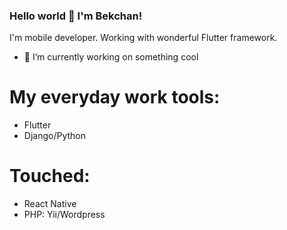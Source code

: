 ### Hello world 👋 I'm Bekchan!
I'm mobile developer. Working with wonderful Flutter framework.

- 🔭 I’m currently working on something cool

# My everyday work tools:
- Flutter
- Django/Python

# Touched:
- React Native
- PHP: Yii/Wordpress

<!--
**bekchan/bekchan** is a ✨ _special_ ✨ repository because its `README.md` (this file) appears on your GitHub profile.

Here are some ideas to get you started:

- 🔭 I’m currently working on ...
- 🌱 I’m currently learning ...
- 👯 I’m looking to collaborate on ...
- 🤔 I’m looking for help with ...
- 💬 Ask me about ...
- 📫 How to reach me: ...
- 😄 Pronouns: ...
- ⚡ Fun fact: ...
-->
